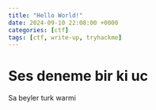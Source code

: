 ```yaml
---
title: "Hello World!"
date: 2024-09-10 22:08:00 +0000
categories: [ctf]
tags: [ctf, write-up, tryhackme]
---
```


# Ses deneme bir ki uc

Sa beyler turk warmi